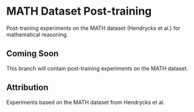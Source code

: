 # MATH Dataset Post-training

Post-training experiments on the MATH dataset (Hendrycks et al.) for mathematical reasoning.

## Coming Soon

This branch will contain post-training experiments on the MATH dataset.

## Attribution

Experiments based on the MATH dataset from Hendrycks et al.